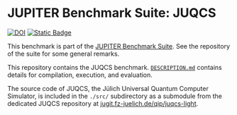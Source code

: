 # JUPITER Benchmark Suite: JUQCS

[![DOI](https://zenodo.org/badge/831390044.svg)](https://zenodo.org/badge/latestdoi/831390044) [![Static Badge](https://img.shields.io/badge/DOI%20(Suite)-10.5281%2Fzenodo.12737073-blue)](https://zenodo.org/badge/latestdoi/764615316)

This benchmark is part of the [JUPITER Benchmark Suite](https://github.com/FZJ-JSC/jubench). See the repository of the suite for some general remarks.

This repository contains the JUQCS benchmark. [`DESCRIPTION.md`](DESCRIPTION.md) contains details for compilation, execution, and evaluation.

The source code of JUQCS, the Jülich Universal Quantum Computer Simulator, is included in the `./src/` subdirectory as a submodule from the dedicated JUQCS repository at [jugit.fz-juelich.de/qip/juqcs-light](https://jugit.fz-juelich.de/qip/juqcs-light).